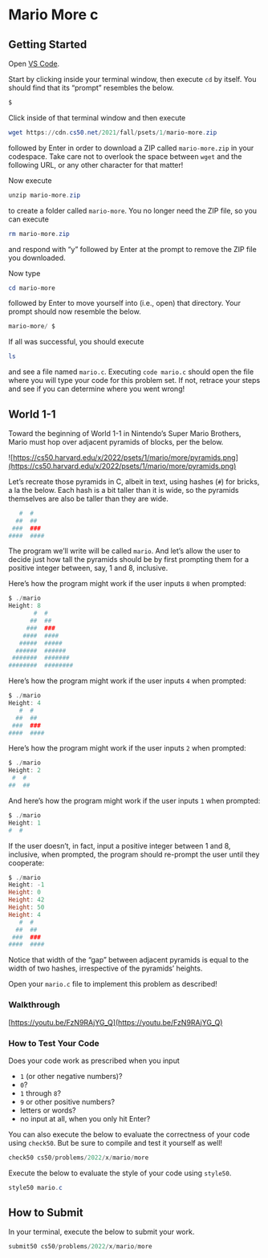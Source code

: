 # Mario More c

## **Getting Started**

Open [VS Code](https://code.cs50.io/).

Start by clicking inside your terminal window, then execute `cd` by itself. You should find that its “prompt” resembles the below.

```powershell
$
```

Click inside of that terminal window and then execute

```powershell
wget https://cdn.cs50.net/2021/fall/psets/1/mario-more.zip
```

followed by Enter in order to download a ZIP called `mario-more.zip` in your codespace. Take care not to overlook the space between `wget` and the following URL, or any other character for that matter!

Now execute

```powershell
unzip mario-more.zip
```

to create a folder called `mario-more`. You no longer need the ZIP file, so you can execute

```powershell
rm mario-more.zip
```

and respond with “y” followed by Enter at the prompt to remove the ZIP file you downloaded.

Now type

```powershell
cd mario-more
```

followed by Enter to move yourself into (i.e., open) that directory. Your prompt should now resemble the below.

```powershell
mario-more/ $
```

If all was successful, you should execute

```powershell
ls
```

and see a file named `mario.c`. Executing `code mario.c` should open the file where you will type your code for this problem set. If not, retrace your steps and see if you can determine where you went wrong!

## **World 1-1**

Toward the beginning of World 1-1 in Nintendo’s Super Mario Brothers, Mario must hop over adjacent pyramids of blocks, per the below.

![https://cs50.harvard.edu/x/2022/psets/1/mario/more/pyramids.png](https://cs50.harvard.edu/x/2022/psets/1/mario/more/pyramids.png)

Let’s recreate those pyramids in C, albeit in text, using hashes (`#`) for bricks, a la the below. Each hash is a bit taller than it is wide, so the pyramids themselves are also be taller than they are wide.

```powershell
   #  #
  ##  ##
 ###  ###
####  ####
```

The program we’ll write will be called `mario`. And let’s allow the user to decide just how tall the pyramids should be by first prompting them for a positive integer between, say, 1 and 8, inclusive.

Here’s how the program might work if the user inputs `8` when prompted:

```powershell
$ ./mario
Height: 8
       #  #
      ##  ##
     ###  ###
    ####  ####
   #####  #####
  ######  ######
 #######  #######
########  ########
```

Here’s how the program might work if the user inputs `4` when prompted:

```powershell
$ ./mario
Height: 4
   #  #
  ##  ##
 ###  ###
####  ####
```

Here’s how the program might work if the user inputs `2` when prompted:

```powershell
$ ./mario
Height: 2
 #  #
##  ##
```

And here’s how the program might work if the user inputs `1` when prompted:

```powershell
$ ./mario
Height: 1
#  #
```

If the user doesn’t, in fact, input a positive integer between 1 and 8, inclusive, when prompted, the program should re-prompt the user until they cooperate:

```powershell
$ ./mario
Height: -1
Height: 0
Height: 42
Height: 50
Height: 4
   #  #
  ##  ##
 ###  ###
####  ####
```

Notice that width of the “gap” between adjacent pyramids is equal to the width of two hashes, irrespective of the pyramids’ heights.

Open your `mario.c` file to implement this problem as described!

### **Walkthrough**

[https://youtu.be/FzN9RAjYG_Q](https://youtu.be/FzN9RAjYG_Q)

### **How to Test Your Code**

Does your code work as prescribed when you input

- `1` (or other negative numbers)?
- `0`?
- `1` through `8`?
- `9` or other positive numbers?
- letters or words?
- no input at all, when you only hit Enter?

You can also execute the below to evaluate the correctness of your code using `check50`. But be sure to compile and test it yourself as well!

```powershell
check50 cs50/problems/2022/x/mario/more
```

Execute the below to evaluate the style of your code using `style50`.

```powershell
style50 mario.c
```

## **How to Submit**

In your terminal, execute the below to submit your work.

```powershell
submit50 cs50/problems/2022/x/mario/more
```